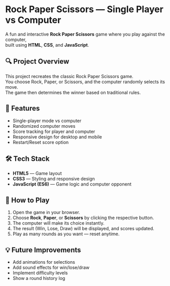# Rock Paper Scissors — Single Player vs Computer

A fun and interactive **Rock Paper Scissors** game where you play against the computer,  
built using **HTML**, **CSS**, and **JavaScript**.

## 🔍 Project Overview
This project recreates the classic Rock Paper Scissors game.  
You choose Rock, Paper, or Scissors, and the computer randomly selects its move.  
The game then determines the winner based on traditional rules.

## 📌 Features
- Single-player mode vs computer
- Randomized computer moves
- Score tracking for player and computer
- Responsive design for desktop and mobile
- Restart/Reset score option

## 🛠 Tech Stack
- **HTML5** — Game layout
- **CSS3** — Styling and responsive design
- **JavaScript (ES6)** — Game logic and computer opponent

## 🚀 How to Play
1. Open the game in your browser.
2. Choose **Rock**, **Paper**, or **Scissors** by clicking the respective button.
3. The computer will make its choice instantly.
4. The result (Win, Lose, Draw) will be displayed, and scores updated.
5. Play as many rounds as you want — reset anytime.

## 💡 Future Improvements
- Add animations for selections
- Add sound effects for win/lose/draw
- Implement difficulty levels
- Show a round history log
